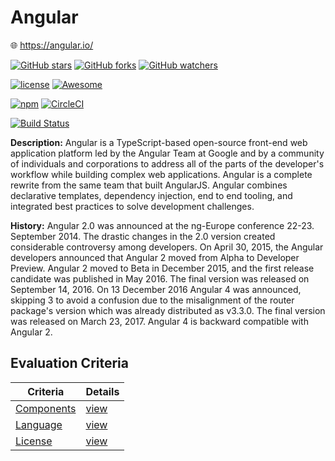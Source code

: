 # Angular

:globe_with_meridians: https://angular.io/

[![GitHub stars](https://img.shields.io/github/stars/angular/angular.svg?style=social&label=Stars)]()
[![GitHub forks](https://img.shields.io/github/forks/angular/angular.svg?style=social&label=Fork)]()
[![GitHub watchers](https://img.shields.io/github/watchers/angular/angular.svg?style=social&label=Watch)]()

[![license](https://img.shields.io/github/license/angular/angular.svg)]()
[![Awesome](https://awesome.re/badge.svg)](https://github.com/gdi2290/awesome-angular)

[![npm](https://img.shields.io/npm/v/@angular/core.svg)]()
[![CircleCI](https://img.shields.io/circleci/project/github/angular/angular.svg)]()

[![Build Status](https://saucelabs.com/browser-matrix/angular2-ci.svg)](https://saucelabs.com/beta/builds/698e6a7513bd4d6fadcb25d416c29b66)


**Description:** Angular is a TypeScript-based open-source front-end web application platform led by the Angular Team at Google and by a community of individuals and corporations to address all of the parts of the developer's workflow while building complex web applications. Angular is a complete rewrite from the same team that built AngularJS. Angular combines declarative templates, dependency injection, end to end tooling, and integrated best practices to solve development challenges.

**History:** Angular 2.0 was announced at the ng-Europe conference 22-23. September 2014. The drastic changes in the 2.0 version created considerable controversy among developers. On April 30, 2015, the Angular developers announced that Angular 2 moved from Alpha to Developer Preview. Angular 2 moved to Beta in December 2015, and the first release candidate was published in May 2016. The final version was released on September 14, 2016. On 13 December 2016 Angular 4 was announced, skipping 3 to avoid a confusion due to the misalignment of the router package's version which was already distributed as v3.3.0. The final version was released on March 23, 2017. Angular 4 is backward compatible with Angular 2.

## Evaluation Criteria

| Criteria                              | Details                     |
| ------------------------------------- | --------------------------- |
| [Components](/criteria/components.md) | [view](/angular/components) |
| [Language](/criteria/languages.md)    | [view](/angular/languages)  |
| [License](/criteria/licensing.md)     | [view](/angular/licensing)  |